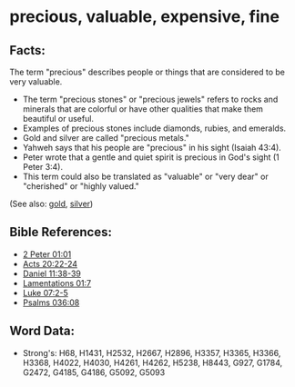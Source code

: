 # precious, valuable, expensive, fine #

## Facts: ##

The term "precious" describes people or things that are considered to be very valuable.

* The term "precious stones" or "precious jewels" refers to rocks and minerals that are colorful or have other qualities that make them beautiful or useful.
* Examples of precious stones include diamonds, rubies, and emeralds.
* Gold and silver are called "precious metals."
* Yahweh says that his people are "precious" in his sight (Isaiah 43:4).
* Peter wrote that a gentle and quiet spirit is precious in God's sight (1 Peter 3:4).
* This term could also be translated as "valuable" or "very dear" or "cherished" or "highly valued."

(See also: [gold](../other/gold.md), [silver](../other/silver.md))

## Bible References: ##

* [2 Peter 01:01](rc://en/tn/help/2pe/01/01)
* [Acts 20:22-24](rc://en/tn/help/act/20/22)
* [Daniel 11:38-39](rc://en/tn/help/dan/11/38)
* [Lamentations 01:7](rc://en/tn/help/lam/01/7)
* [Luke 07:2-5](rc://en/tn/help/luk/07/02)
* [Psalms 036:08](rc://en/tn/help/psa/036/08)

## Word Data: ##

* Strong's: H68, H1431, H2532, H2667, H2896, H3357, H3365, H3366, H3368, H4022, H4030, H4261, H4262, H5238, H8443, G927, G1784, G2472, G4185, G4186, G5092, G5093
